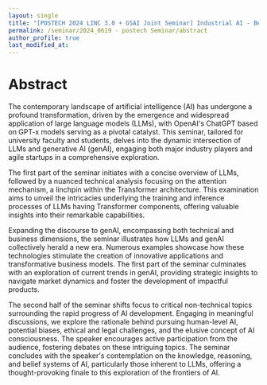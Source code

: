 ```yaml
---
layout: single
title: "[POSTECH 2024 LINC 3.0 + GSAI Joint Seminar] Industrial AI - Best Practices in Semiconductor Manufacturing"
permalink: /seminar/2024_0619 - postech Seminar/abstract
author_profile: true
last_modified_at: 
---
```


# Abstract

The contemporary landscape of artificial intelligence (AI) has undergone a profound transformation, driven by the emergence and widespread application of large language models (LLMs), with OpenAI's ChatGPT based on GPT-x models serving as a pivotal catalyst. This seminar, tailored for university faculty and students, delves into the dynamic intersection of LLMs and generative AI (genAI), engaging both major industry players and agile startups in a comprehensive exploration.

The first part of the seminar initiates with a concise overview of LLMs, followed by a nuanced technical analysis focusing on the attention mechanism, a linchpin within the Transformer architecture. This examination aims to unveil the intricacies underlying the training and inference processes of LLMs having Transformer components, offering valuable insights into their remarkable capabilities.

Expanding the discourse to genAI, encompassing both technical and business dimensions, the seminar illustrates how LLMs and genAI collectively herald a new era. Numerous examples showcase how these technologies stimulate the creation of innovative applications and transformative business models. The first part of the seminar culminates with an exploration of current trends in genAI, providing strategic insights to navigate market dynamics and foster the development of impactful products.

The second half of the seminar shifts focus to critical non-technical topics surrounding the rapid progress of AI development. Engaging in meaningful discussions, we explore the rationale behind pursuing human-level AI, potential biases, ethical and legal challenges, and the elusive concept of AI consciousness. The speaker encourages active participation from the audience, fostering debates on these intriguing topics. The seminar concludes with the speaker's contemplation on the knowledge, reasoning, and belief systems of AI, particularly those inherent to LLMs, offering a thought-provoking finale to this exploration of the frontiers of AI.
